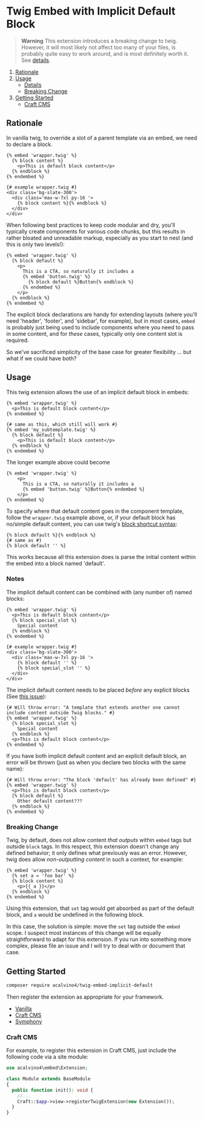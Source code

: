 # Twig Embed with Implicit Default Block

> **Warning**
> This extension introduces a breaking change to twig. However, it will most likely not affect too many of your files, is probably quite easy to work around, and is most definitely worth it. See [details](#breaking-change).

1. [Rationale](#rationale)
1. [Usage](#usage)
    - [Details](#notes)
    - [Breaking Change](#breaking-change)
1. [Getting Started](#getting-started)
    - [Craft CMS](#craft-cms)

## Rationale

In vanilla twig, to override a slot of a parent template via an embed, we need to declare a block.

```twig
{% embed 'wrapper.twig' %}
  {% block content %}
    <p>This is default block content</p>
  {% endblock %}
{% endembed %}

{# example wrapper.twig #}
<div class='bg-slate-300'>
  <div class='max-w-7xl py-16 '>
    {% block content %}{% endblock %}
  </div>
</div>
```

When following best practices to keep code modular and dry, you'll typically create components for various code chunks, but this results in rather bloated and unreadable markup, especially as you start to nest (and this is only two levels!):

```twig
{% embed 'wrapper.twig' %}
  {% block default %}
    <p>
      This is a CTA, so naturally it includes a
      {% embed 'button.twig' %}
        {% block default %}Button{% endblock %}
      {% endembed %}
    </p>
  {% endblock %}
{% endembed %}
```

The explicit block declarations are handy for extending layouts (where you'll need 'header', 'footer', and 'sidebar', for example), but in most cases, `embed` is probably just being used to include components where you need to pass in some content, and for _these_ cases, typically only one content slot is required.

So we've sacrificed simplicity of the base case for greater flexibility ... but what if we could have both?

## Usage

This twig extension allows the use of an implicit default block in embeds:

```twig
{% embed 'wrapper.twig' %}
  <p>This is default block content</p>
{% endembed %}

{# same as this, which still will work #}
{% embed 'my_subtemplate.twig' %}
  {% block default %}
    <p>This is default block content</p>
  {% endblock %}
{% endembed %}
```

The longer example above could become

```twig
{% embed 'wrapper.twig' %}
    <p>
      This is a CTA, so naturally it includes a
      {% embed 'button.twig' %}Button{% endembed %}
    </p>
{% endembed %}
```

To specify where that default content goes in the component template, follow the `wrapper.twig` example above, or, if your default block has no/simple default content, you can use twig's [block shortcut syntax](https://twig.symfony.com/doc/3.x/tags/extends.html#block-shortcuts):

```twig
{% block default %}{% endblock %}
{# same as #}
{% block default '' %}
```

This works because all this extension does is parse the initial content within the embed into a block named 'default'.

### Notes

The implicit default content can be combined with (any number of) named blocks:

```twig
{% embed 'wrapper.twig' %}
  <p>This is default block content</p>
  {% block special_slot %}
    Special content
  {% endblock %}
{% endembed %}

{# example wrapper.twig #}
<div class='bg-slate-300'>
  <div class='max-w-7xl py-16 '>
    {% block default '' %}
    {% block special_slot '' %}
  </div>
</div>
```

The implicit default content needs to be placed _before_ any explicit blocks (See [this issue](https://github.com/acalvino4/twig-embed-implicit-default/issues/1)):

```twig
{# Will throw error: "A template that extends another one cannot include content outside Twig blocks." #}
{% embed 'wrapper.twig' %}
  {% block special_slot %}
    Special content
  {% endblock %}
  <p>This is default block content</p>
{% endembed %}
```

If you have both implicit default content and an explicit default block, an error will be thrown (just as when you declare two blocks with the same name):

```twig
{# Will throw error: "The block 'default' has already been defined" #}
{% embed 'wrapper.twig' %}
  <p>This is default block content</p>
  {% block default %}
    Other default content???
  {% endblock %}
{% endembed %}
```

### Breaking Change

Twig, by default, does not allow content _that outputs_ within `embed` tags but outside `block` tags. In this respect, this extension doesn't change any defined behavior; it only defines what previously was an error. However, twig does allow _non-outputting content_ in such a context, for example:

```twig
{% embed 'wrapper.twig' %}
  {% set a = 'foo bar' %}
  {% block content %}
    <p>{{ a }}</p>
  {% endblock %}
{% endembed %}
```

Using this extension, that `set` tag would get absorbed as part of the default block, and `a` would be undefined in the following block.

In this case, the solution is simple: move the `set` tag outside the `embed` scope. I suspect most instances of this change will be equally straightforward to adapt for this extension. If you run into something more complex, please file an issue and I will try to deal with or document that case.

## Getting Started

```sh
composer require acalvino4/twig-embed-implicit-default
```

Then register the extension as appropriate for your framework.

- [Vanilla](https://twig.symfony.com/doc/3.x/advanced.html#extending-twig)
- [Craft CMS](https://craftcms.com/docs/4.x/extend/extending-twig.html#register-a-twig-extension)
- [Symphony](https://symfony.com/doc/current/templates.html#register-an-extension-as-a-service)

### Craft CMS

For example, to register this extension in Craft CMS, just include the following code via a site module:

```php
use acalvino4\embed\Extension;

class Module extends BaseModule
{
  public function init(): void {
    //...
    Craft::$app->view->registerTwigExtension(new Extension());
  }
}
```

